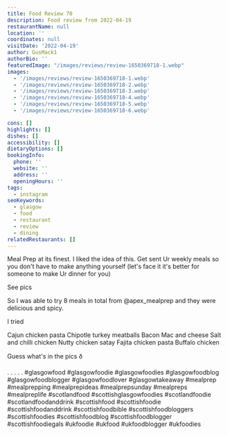 ```yaml
---
title: Food Review 70
description: Food review from 2022-04-19
restaurantName: null
location: ''
coordinates: null
visitDate: '2022-04-19'
author: GusMack1
authorBio: ''
featuredImage: "/images/reviews/review-1650369718-1.webp"
images:
  - '/images/reviews/review-1650369718-1.webp'
  - '/images/reviews/review-1650369718-2.webp'
  - '/images/reviews/review-1650369718-3.webp'
  - '/images/reviews/review-1650369718-4.webp'
  - '/images/reviews/review-1650369718-5.webp'
  - '/images/reviews/review-1650369718-6.webp'

cons: []
highlights: []
dishes: []
accessibility: []
dietaryOptions: []
bookingInfo:
  phone: ''
  website: ''
  address: ''
  openingHours: ''
tags:
  - instagram
seoKeywords:
  - glasgow
  - food
  - restaurant
  - review
  - dining
relatedRestaurants: []
---
```

Meal Prep at its finest. I liked the idea of this. Get sent Ur weekly meals so you don't have to make anything yourself (let's face it it's better for someone to make Ur dinner for you) 

See pics

So I was able to try 8 meals in total from @apex_mealprep and they were delicious and spicy.

I tried 

Cajun chicken pasta
Chipotle turkey meatballs
Bacon Mac and cheese
Salt and chilli chicken
Nutty chicken satay
Fajita chicken pasta
Buffalo chicken

Guess what's in the pics ð

.
.
.
.
.
#glasgowfood #glasgowfoodie #glasgowfoodies #glasgowfoodblog #glasgowfoodblogger #glasgowfoodlover #glasgowtakeaway #mealprep #mealprepping #mealprepideas #mealprepsunday #mealpreps #mealpreplife #scotlandfood #scottishglasgowfoodies #scotlandfoodie #scotlandfoodanddrink #scottishfood #scottishfoodie #scottishfoodanddrink #scottishfoodbible #scottishfoodbloggers #scottishfoodies #scottishfoodblog #scottishfoodblogger #scottishfoodiegals #ukfoodie #ukfood #ukfoodblogger #ukfoodies

